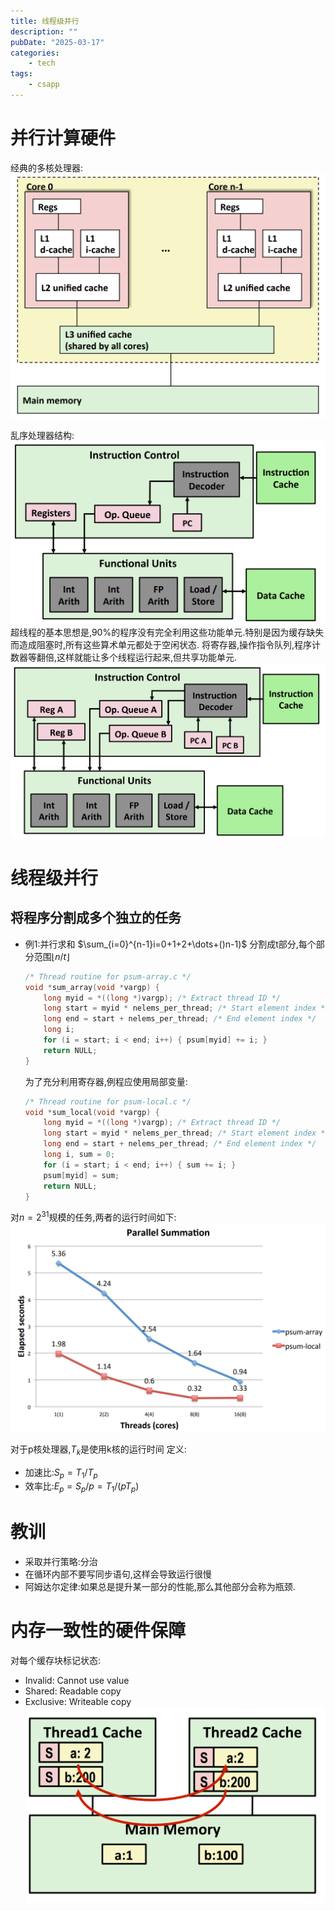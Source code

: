 ```yaml
---
title: 线程级并行
description: ""
pubDate: "2025-03-17"
categories:
    - tech
tags:
    - csapp
---
```


# 并行计算硬件
经典的多核处理器:
![](attachments/Pasted%20image%2020250214094826.png)

乱序处理器结构:
![](attachments/Pasted%20image%2020250214095029.png)
超线程的基本思想是,90%的程序没有完全利用这些功能单元.特别是因为缓存缺失而造成阻塞时,所有这些算术单元都处于空闲状态.
将寄存器,操作指令队列,程序计数器等翻倍,这样就能让多个线程运行起来,但共享功能单元.
![](attachments/Pasted%20image%2020250214095608.png)

# 线程级并行
## 将程序分割成多个独立的任务
- 例1:并行求和
	$\sum_{i=0}^{n-1}i=0+1+2+\dots+()n-1)$
	分割成t部分,每个部分范围$\lfloor n / t \rfloor$
	```C
	/* Thread routine for psum-array.c */ 
	void *sum_array(void *vargp) { 
		long myid = *((long *)vargp); /* Extract thread ID */ 
		long start = myid * nelems_per_thread; /* Start element index */ 
		long end = start + nelems_per_thread; /* End element index */ 
		long i; 
		for (i = start; i < end; i++) { psum[myid] += i; } 
		return NULL; 
	}
	```
	为了充分利用寄存器,例程应使用局部变量:
	```C
	/* Thread routine for psum-local.c */ 
	void *sum_local(void *vargp) { 
		long myid = *((long *)vargp); /* Extract thread ID */ 
		long start = myid * nelems_per_thread; /* Start element index */ 
		long end = start + nelems_per_thread; /* End element index */ 
		long i, sum = 0; 
		for (i = start; i < end; i++) { sum += i; } 
		psum[myid] = sum; 
		return NULL; 
	}
	```

对$n=2^{31}$规模的任务,两者的运行时间如下:
![](attachments/Pasted%20image%2020250214102140.png)

对于p核处理器,$T_{k}$是使用k核的运行时间
定义:
- 加速比:$S_{p}=T_{1} / T_{p}$
- 效率比:$E_{p} = S_{p} / p = T_{1} / (p T_{p})$

# 教训
- 采取并行策略:分治
- 在循环内部不要写同步语句,这样会导致运行很慢
- 阿姆达尔定律:如果总是提升某一部分的性能,那么其他部分会称为瓶颈.

# 内存一致性的硬件保障
对每个缓存块标记状态:
- Invalid: Cannot use value
- Shared: Readable copy
- Exclusive: Writeable copy
![](attachments/Pasted%20image%2020250214115924.png)

